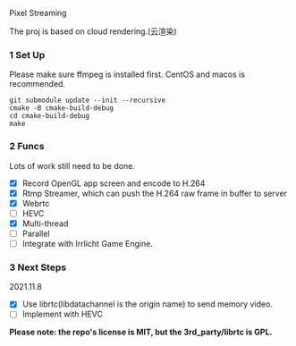 Pixel Streaming

The proj is based on cloud rendering.(云渲染)

### 1 Set Up 
Please make sure ffmpeg is installed first. 
CentOS and macos is recommended.

```shell
git submodule update --init --recursive
cmake -B cmake-build-debug
cd cmake-build-debug
make
```

### 2 Funcs

Lots of work still need to be done.

- [x] Record OpenGL app screen and encode to H.264
- [x] Rtmp Streamer, which can push the H.264 raw frame in buffer to server
- [x] Webrtc
- [ ] HEVC
- [x] Multi-thread
- [ ] Parallel 
- [ ] Integrate with Irrlicht Game Engine.

### 3 Next Steps
2021.11.8
- [x] Use librtc(libdatachannel is the origin name) to send memory video.
- [ ] Implement with HEVC

**Please note: the repo's license is MIT, but the 3rd_party/librtc is GPL.**

